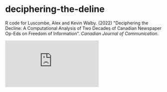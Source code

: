 # deciphering-the-deline
R code for Luscombe, Alex and Kevin Walby. (2022) "Deciphering the Decline: A Computational Analysis of Two Decades of Canadian Newspaper Op-Eds on Freedom of Information". *Canadian Journal of Communication*.

![](https://github.com/alexlusco/deciphering-the-decline/blob/main/figures/market_coefficients.pdf)
